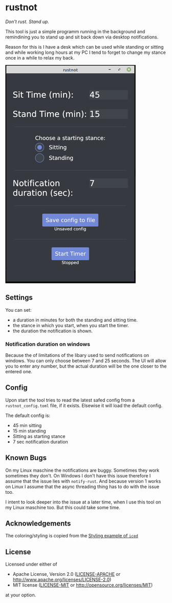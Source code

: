 # rustnot

_Don't rust. Stand up._

This tool is just a simple programm running in the background and remindining you to
stand up and sit back down via desktop notifications.

Reason for this is I have a desk which can be used while standing or sitting and while
working long hours at my PC I tend to forget to change my stance once in a while to
relax my back.

![rustnut UI](rustnot-ui.png)

## Settings

You can set:

- a duration in minutes for both the standing and sitting time.
- the stance in which you start, when you start the timer.
- the duration the notification is shown.

### Notification duration on windows

Because the of limitations of the libary used to send notifications on windows.
You can only choose between 7 and 25 seconds.
The UI will allow you to enter any number, but the actual duration will be the one
closer to the entered one.

## Config

Upon start the tool tries to read the latest safed config from a
`rustnot_config.toml` file, if it exists. Elsewise it will load the default config.

The default config is:

- 45 min sitting
- 15 min standing
- Sitting as starting stance
- 7 sec notification duration

## Known Bugs

On my Linux maschine the notifications are buggy. Sometimes they work sometimes they don't.
On Windows I don't have this issue therefore I assume that the issue lies with `notify-rust`.
And because version 1 works on Linux I assume that the async threading thing has to do with
the issue too.

I intent to look deeper into the issue at a later time, when I use this tool on my Linux maschine
too. But this could take some time.

## Acknowledgements

The coloring/styling is copied from the [Styling example of `iced`](https://github.com/iced-rs/iced/tree/master/examples/styling)

## License

Licensed under either of

- Apache License, Version 2.0 ([LICENSE-APACHE](LICENSE-APACHE) or
  http://www.apache.org/licenses/LICENSE-2.0)
- MIT license ([LICENSE-MIT](LICENSE-MIT) or http://opensource.org/licenses/MIT)

at your option.
